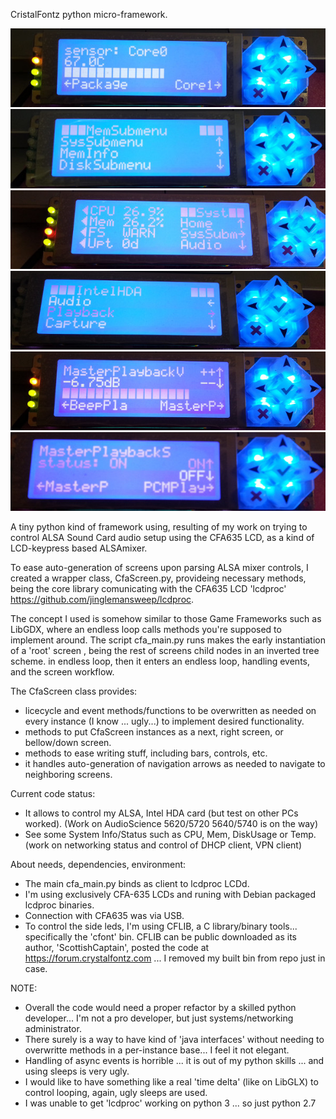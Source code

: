 CristalFontz python micro-framework.

![screenshot1](/screenshots/cfa635-1.jpg "screenshot1") ![screenshot2](/screenshots/cfa635-2.jpg "screenshot2")
![screenshot3](/screenshots/cfa635-3.jpg "screenshot3") ![screenshot5](/screenshots/cfa635-5.jpg "screenshot5")
![screenshot6](/screenshots/cfa635-6.jpg "screenshot6") ![screenshot7](/screenshots/cfa635-7.jpg "screenshot7")


A tiny python kind of framework using, resulting of my work on trying to control
ALSA Sound Card audio setup using the CFA635 LCD, as a kind of LCD-keypress
based ALSAmixer.

To ease auto-generation of screens upon parsing ALSA mixer controls, I created
a wrapper class, CfaScreen.py, provideing necessary methods, being the core
library comunicating with the CFA635 LCD 'lcdproc'
https://github.com/jinglemansweep/lcdproc.

The concept I used is somehow similar to those Game Frameworks such as LibGDX,
where an endless loop calls methods you're supposed to implement around.
The script cfa_main.py runs makes the early instantiation of a 'root' screen
, being the rest of screens child nodes in an inverted tree scheme.
in endless loop, then it enters an endless loop, handling events, and the screen
 workflow.

The CfaScreen class provides:
- licecycle and event methods/functions to be overwritten as needed on every
instance (I know ... ugly...) to implement desired functionality.
- methods to put CfaScreen instances as a next, right screen, or
bellow/down screen.
- methods to ease writing stuff, including bars, controls, etc.
- it handles auto-generation of navigation arrows as needed to navigate
to neighboring screens.

Current code status:
- It allows to control my ALSA, Intel HDA card (but test on other PCs worked).
(Work on AudioScience 5620/5720 5640/5740 is on the way)
- See some System Info/Status such as CPU, Mem, DiskUsage or Temp.
(work on networking status and control of DHCP client, VPN client)

About needs, dependencies, environment:
- The main cfa_main.py binds as client to lcdproc LCDd.
- I'm using exclusively CFA-635 LCDs and runing with Debian packaged lcdproc
binaries.
- Connection with CFA635 was via USB.
- To control the side leds, I'm using CFLIB, a C library/binary tools...
specifically the 'cfont' bin.
CFLIB can be public downloaded as its author, 'ScottishCaptain', posted the
code at https://forum.crystalfontz.com ... I removed my built bin from repo
just in case.

NOTE:
- Overall the code would need a proper refactor by a skilled python developer...
I'm not a pro developer, but just systems/networking administrator.
- There surely is a way to have kind of 'java interfaces' without needing to
overwritte methods in a per-instance base... I feel it not elegant.
- Handling of async events is horrible ... it is out of my python skills ...
and using sleeps is very ugly.
- I would like to have something like a real 'time delta' (like on LibGLX) to
control looping, again, ugly sleeps are used.
- I was unable to get 'lcdproc' working on python 3 ... so just python 2.7
